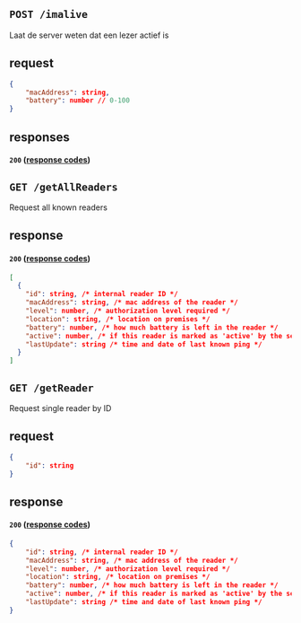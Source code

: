 ## `POST /imalive`

Laat de server weten dat een lezer actief is

## request

```json
{
    "macAddress": string,
    "battery": number // 0-100
}

```

## responses

#### `200` ([response codes](https://developer.mozilla.org/en-US/docs/Web/HTTP/Status#successful_responses))

## `GET /getAllReaders`

Request all known readers

## response

#### `200` ([response codes](https://developer.mozilla.org/en-US/docs/Web/HTTP/Status#successful_responses))
```json
[
  {
    "id": string, /* internal reader ID */
    "macAddress": string, /* mac address of the reader */
    "level": number, /* authorization level required */
    "location": string, /* location on premises */
    "battery": number, /* how much battery is left in the reader */
    "active": number, /* if this reader is marked as 'active' by the server */
    "lastUpdate": string /* time and date of last known ping */
  }
]
```

## `GET /getReader`

Request single reader by ID

## request

```json
{
    "id": string
}
```

## response

#### `200` ([response codes](https://developer.mozilla.org/en-US/docs/Web/HTTP/Status#successful_responses))

```json
{
    "id": string, /* internal reader ID */
    "macAddress": string, /* mac address of the reader */
    "level": number, /* authorization level required */
    "location": string, /* location on premises */
    "battery": number, /* how much battery is left in the reader */
    "active": number, /* if this reader is marked as 'active' by the server */
    "lastUpdate": string /* time and date of last known ping */
}
```